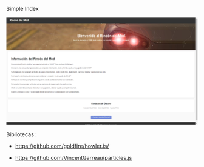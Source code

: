 Simple Index

![](https://github.com/Pac0M/simpleindex/blob/main/Captura%20de%20pantalla%20(417).png?raw=true)

Bibliotecas :

- https://github.com/goldfire/howler.js/

- https://github.com/VincentGarreau/particles.js
